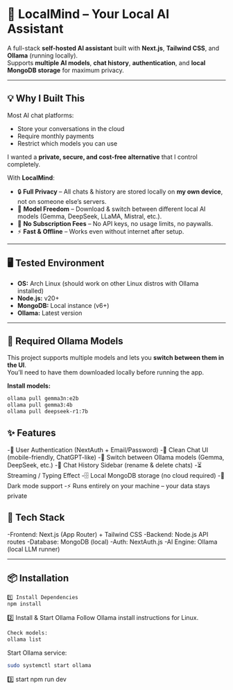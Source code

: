 # 🧠 LocalMind – Your Local AI Assistant

A full-stack **self-hosted AI assistant** built with **Next.js**, **Tailwind CSS**, and **Ollama** (running locally).  
Supports **multiple AI models**, **chat history**, **authentication**, and **local MongoDB storage** for maximum privacy.

---

## 💡 Why I Built This

Most AI chat platforms:

- Store your conversations in the cloud
- Require monthly payments
- Restrict which models you can use

I wanted a **private, secure, and cost-free alternative** that I control completely.

With **LocalMind**:

- 🔒 **Full Privacy** – All chats & history are stored locally on **my own device**, not on someone else’s servers.
- 🧠 **Model Freedom** – Download & switch between different local AI models (Gemma, DeepSeek, LLaMA, Mistral, etc.).
- 💸 **No Subscription Fees** – No API keys, no usage limits, no paywalls.
- ⚡ **Fast & Offline** – Works even without internet after setup.

---

## 🖥 Tested Environment

- **OS:** Arch Linux (should work on other Linux distros with Ollama installed)
- **Node.js:** v20+
- **MongoDB:** Local instance (v6+)
- **Ollama:** Latest version

---

## 🤖 Required Ollama Models

This project supports multiple models and lets you **switch between them in the UI**.  
You’ll need to have them downloaded locally before running the app.

**Install models:**

```bash
ollama pull gemma3n:e2b
ollama pull gemma3:4b
ollama pull deepseek-r1:7b
```

## ✨ Features

-🔐 User Authentication (NextAuth + Email/Password)
-💬 Clean Chat UI (mobile-friendly, ChatGPT-like)
-🔄 Switch between Ollama models (Gemma, DeepSeek, etc.)
-📜 Chat History Sidebar (rename & delete chats)
-⏳ Streaming / Typing Effect
-🗄 Local MongoDB storage (no cloud required)
-🌙 Dark mode support
-⚡ Runs entirely on your machine – your data stays private

## 🚀 Tech Stack

-Frontend: Next.js (App Router) + Tailwind CSS
-Backend: Node.js API routes
-Database: MongoDB (local)
-Auth: NextAuth.js
-AI Engine: Ollama (local LLM runner)

---

## 📦 Installation

```bash
1️⃣ Install Dependencies
npm install
```

2️⃣ Install & Start Ollama
Follow Ollama install instructions for Linux.

```bash
Check models:
ollama list
```

Start Ollama service:

```bash
sudo systemctl start ollama
```

3️⃣ start
npm run dev
